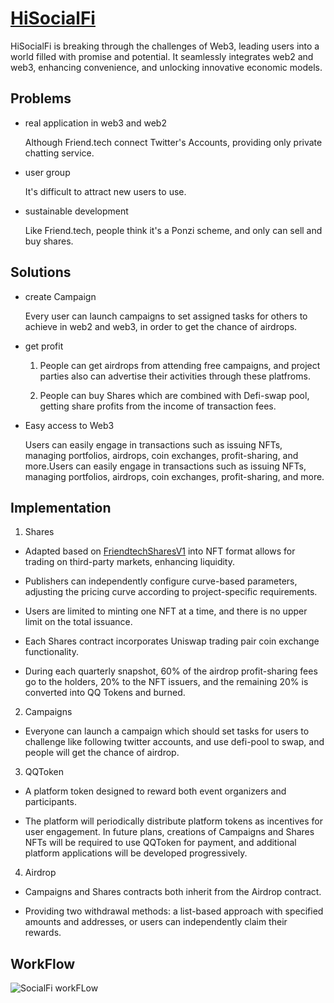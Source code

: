 # [HiSocialFi](https://hisocialfi-on5j14e.gamma.site/)

HiSocialFi is breaking through the challenges of Web3, leading users into a world filled with promise and potential. It seamlessly integrates web2 and web3, enhancing convenience, and unlocking innovative economic models.

## Problems

- real application in web3 and web2

  Although Friend.tech connect Twitter's Accounts, providing only private chatting service.

- user group

  It's difficult to attract new users to use.

- sustainable development

  Like Friend.tech, people think it's a Ponzi scheme, and only can sell and buy shares.

## Solutions

- create Campaign

  Every user can launch campaigns to set assigned tasks for others to achieve in web2 and web3, in order to get the chance of airdrops.

- get profit

  1. People can get airdrops from attending free campaigns, and project parties also can advertise their activities through these platfroms.

  2. People can buy Shares which are combined with Defi-swap pool, getting share profits from the income of transaction fees.

- Easy access to Web3

  Users can easily engage in transactions such as issuing NFTs, managing portfolios, airdrops, coin exchanges, profit-sharing, and more.Users can easily engage in transactions such as issuing NFTs, managing portfolios, airdrops, coin exchanges, profit-sharing, and more.

## Implementation

1. Shares

- Adapted based on [FriendtechSharesV1](https://basescan.org/address/0xcf205808ed36593aa40a44f10c7f7c2f67d4a4d4#code) into NFT format allows for trading on third-party markets, enhancing liquidity.

- Publishers can independently configure curve-based parameters, adjusting the pricing curve according to project-specific requirements.

- Users are limited to minting one NFT at a time, and there is no upper limit on the total issuance.

- Each Shares contract incorporates Uniswap trading pair coin exchange functionality.

- During each quarterly snapshot, 60% of the airdrop profit-sharing fees go to the holders, 20% to the NFT issuers, and the remaining 20% is converted into QQ Tokens and burned.

2. Campaigns

- Everyone can launch a campaign which should set tasks for users to challenge like following twitter accounts, and use defi-pool to swap, and people will get the chance of airdrop.

3. QQToken

- A platform token designed to reward both event organizers and participants.

- The platform will periodically distribute platform tokens as incentives for user engagement. In future plans, creations of Campaigns and Shares NFTs will be required to use QQToken for payment, and additional platform applications will be developed progressively.

4. Airdrop

- Campaigns and Shares contracts both inherit from the Airdrop contract.

- Providing two withdrawal methods: a list-based approach with specified amounts and addresses, or users can independently claim their rewards.

## WorkFlow

![SocialFi workFLow](/pic/WorkFlow.png)
